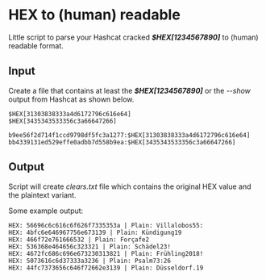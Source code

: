 # HEX to (human) readable

Little script to parse your Hashcat cracked ***$HEX[1234567890]*** to (human) readable format.

## Input

Create a file that contains at least the ***$HEX[1234567890]*** or the *--show* output from Hashcat as shown below.

```plain
$HEX[31303838333a4d6172796c616e64]
$HEX[3435343533356c3a66647266]
```

```plain
b9ee56f2d714f1ccd9798df5fc3a1277:$HEX[31303838333a4d6172796c616e64]
bb4339131ed529effe0adbb7d558b9ea:$HEX[3435343533356c3a66647266]
```

## Output

Script will create *clears.txt* file which contains the original HEX value and the plaintext variant.

Some example output:

```plain
HEX: 56696c6c616c6f626f7335353a | Plain: Villalobos55:
HEX: 4bfc6e646967756e673139 | Plain: Kündigung19
HEX: 466f72e761666532 | Plain: Forçafe2
HEX: 536368e464656c323321 | Plain: Schädel23!
HEX: 4672fc686c696e673230313821 | Plain: Frühling2018!
HEX: 5073616c6d37333a3236 | Plain: Psalm73:26
HEX: 44fc7373656c646f72662e3139 | Plain: Düsseldorf.19
```
